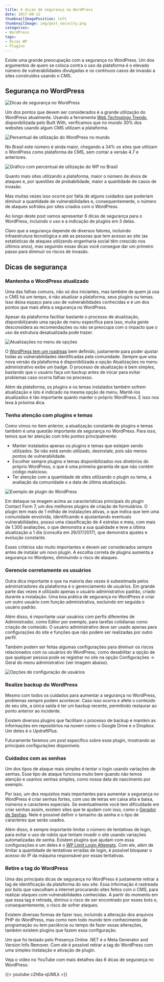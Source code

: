 ```yaml
---
title: 6 dicas de segurança no WordPress
date: 2017-08-12
thumbnailImagePosition: left
thumbnailImage: img/post_security.png
categories:
- WordPress
tags:
- Dicas WP
- Plugins
---
```

Existe uma grande preocupação com a segurança no WordPress. Um dos argumentos de quem se coloca contra o uso da plataforma é o elevado número de vulnerabilidades divulgadas e os contínuos casos de invasão a sites construídos usando o CMS.

<!--more-->

## Segurança no WordPress

![Dicas de segurança no WordPress](../../img/post_security.png "Segurança no WordPress")

Um dos pontos que devem ser considerados é a grande utilização do WordPress atualmente. Usando a ferramenta [Web Technology Trends](https://trends.builtwith.com/), disponibilizada pelo Built With, verificamos que no mundo 30% dos websites usando algum CMS utilizam a plataforma.

![Percentual de utilização do WordPress no mundo](../../img/utilizacao_wp_mundo.png "Utilização do WordPress no mundo (fonte: Built With em 26/07/2017)")

No Brasil este número é ainda maior, chegando a 34% os sites que utilizam o WordPress como plataforma de CMS, sem contar a versão 4.7 e anteriores.

![Gráfico com percentual de utilização do WP no Brasil](../../img/utilizacao_wp_brasil.png "Utilização do WordPress no Brasil (fonte: Built With em 26/07/2017)")

Quanto mais sites utilizando a plataforma, maior o número de alvos de ataques e, por questões de probabilidade, maior a quantidade de casos de invasão.

Mas muitas vezes isso ocorre por falta de alguns cuidados que poderiam diminuir a quantidade de vulnerabilidades e, consequentemente, o número de ataques sofridos por sites criados com o WordPress.

Ao longo deste post vamos apresentar 6 dicas de segurança para o WordPress, incluindo o uso e a indicação de plugins em 3 delas.

Claro que a segurança depende de diversos fatores, incluindo infraestrutura tecnológica e até as pessoas que tem acesso ao site (as estatísticas de ataques utilizando engenharia social têm crescido nos últimos anos), mas seguindo essas dicas você consegue dar um primeiro passo para diminuir os riscos de invasão.

## Dicas de segurança

### Mantenha o WordPress atualizado

Uma das falhas comuns, não só dos iniciantes, mas também de quem já usa o CMS há um tempo, é não atualizar a plataforma, seus plugins ou temas. Isso deixa espaço para uso de vulnerabilidades conhecidas e é um dos pontos que mais afeta a segurança no WordPress.

Apesar da plataforma facilitar bastante o processo de atualização, disponibilizando uma opção de menu específica para isso, muita gente desconsidera as recomendações ou não se preocupa com o impacto que o uso da estrutura desatualizada pode trazer.

![Atualizações no menu de opções](../../img/atualizacoes.png "Opção Atualizações no menu WordPress")

O [WordPress tem um roadmap](https://wordpress.org/about/roadmap/) bem definido, justamente para poder ajustar todas as vulnerabilidades identificadas pela comunidade. Sempre que uma nova versão da plataforma é disponibilizada a opção Atualizações no menu administrativo exibe um badge. O processo de atualização é bem simples, bastando que o usuário faça um backup antes de inicar para evitar problemas caso ocorra falhas no processo.

Além da plataforma, os plugins e os temas instalados também sofrem atualização e isto é indicado na mesma opção de menu. Mantê-los atualizados é tão importante quanto manter o próprio WordPress. E isso nos leva à próxima dica.

### Tenha atenção com plugins e temas

Como vimos no item anterior, a atualização constante de plugins e temas também é uma questão importante de segurança no WordPress. Para isso, temos que ter atenção com três pontos principalmente:

* Manter instalados apenas os plugins e temas que estejam sendo utilizados. Se não está sendo utilizado, desinstale, pois são menos pontos de vulnerabilidade.
* Escolher sempre plugins e temas disponibilizados nos diretórios do próprio WordPress, o que é uma primeira garantia de que não contém código malicioso.
* Ter atenção com a quantidade de sites utilizando o plugin ou tema, a avaliação da comunidade e a data de última atualização.

![Exemplo de plugin do WordPress](../../img/plugin-contact-7.png "Características do plugin Contact Form 7")

Em detaque na imagem acima as características principais do plugin Contact Form 7, um dos melhores plugins de criação de formulários. O plugin tem mais de 1 milhão de instalações ativas, o que indica que tem uma comunidade envolvida, identificando e ajustantando eventuais vulnerabilidades, possui uma classificação de 4 estrelas e meia, com mais de 1.300 avaliações, o que demonstra a sua qualidade e teve a última atualização a 1 dia (consulta em 26/07/2017), que demonstra ajustes e evolução constante.

Esses critérios são muito importantes e devem ser considerados sempre antes de instalar um novo plugin. A escolha correta de plugins aumenta a segurança no Wordpres, diminuindo o risco de ataques.

### Gerencie corretamente os usuários

Outra dica importante e que na maioria das vezes é subestimada pelos administradores da plataforma é o gerenciamento de usuários. Em grande parte das vezes é utilizado apenas o usuário administrativo padrão, criado durante a instalação. Uma boa prática de segurança no WordPress é criar um outro usuário com função administrativa, excluindo em seguida o usuário padrão.

Além disso, é importante usar usuários com perfís diferentes de Administrador, como Editor por exemplo, para tarefas cotidianas como criação de conteúdo. O usuário administrativo deve ser usado apenas para configurações do site e funções que não podem ser realizadas por outro perfil.

Também podem ser feitas algumas configurações para diminuir os riscos relacionados com os usuários do WordPress, como desabilitar a opção de que qualquer pessoa pode se registrar no site na opção Configurações -> Geral do menu administrativo (ver imagem abaixo).

![Opções de configuração de usuários](../../img/registrar.png "Configuração de que qualquer pessoa pode se registrar")

### Realize backup do WordPress

Mesmo com todos os cuidados para aumentar a segurança no WordPress, problemas sempre podem acontecer. Caso isso ocorra e afete o conteúdo do seu site, a única saída é ter um backup recente, permitindo restaurar ao ponto anterior ao incidente.

Existem diversos plugins que facilitam o processo de backup e mantém as informações em repositórios na nuvem como o Google Drive e o Dropbox. Um deles é o UpdraftPlus.

Futuramente faremos um post específico sobre esse plugin, mostrando as principais configurações disponíveis.

### Cuidados com as senhas

Um dos tipos de ataque mais simples é tentar o login usando variações de senhas. Esse tipo de ataque funciona muito bem quando não temos atenção e usamos senhas simples, como nossa data de nascimento por exemplo.

Por isso, um dos requisitos mais importantes para aumentar a segurança no WordPress é criar senhas fortes, com uso de letras em caixa alta e baixa, números e caracteres especiais. Se eventualmente você tem dificuldade em criar senhas assim, existem sites que te ajudam com isso, como o [Gerador de Senhas](http://www.geradordesenha.com.br/). Nele é possível definir o tamanho da senha e o tipo de caracteres que serão usados.

Além disso, é sempre importante limitar o número de tentativas de login, para evitar o uso de robôs que tentam invadir o site usando variações automatizadas de senha. Existem plugins que ajudam com essa configurações e um deles é o [WP Limit Login Attempts](https://br.wordpress.org/plugins/wp-limit-login-attempts/). Com ele, além de limitar a quantidade de tentativas erradas de login, é possível bloquear o acesso do IP da máquina responsável por essas tentativas.

### Retire a tag do WordPress

Uma das principais dicas de segurança no WordPress é justamente retirar a tag de identificação da plataforma do seu site. Essa informação é rastreada por bots que vasculham a internet procurando sites feitos com o CMS, para realizar ataques com vulnerabilidades conhecidas. A partir do momento em que essa tag é retirada, diminui o risco de ser encontrado por esses bots e, consequentemente, o risco de sofrer ataques.

Existem diversas formas de fazer isso, incluindo a alteração dos arquivos PHP do WordPress, mas como nem todo mundo tem conhecimento de programação ou tem paciência ou tempo de fazer essas alterações, também existem plugins que fazem essa configuração.

Um que foi testado pelo Presença Online .NET é o Meta Generator and Version Info Remover. Com ele é possível retirar a tag do WordPress com uma simples instalação e ativação de plugin.

Veja o vídeo no YouTube com mais detalhes das 6 dicas de segurança no WordPress:

{{< youtube c2h6a-qUMLk >}}
